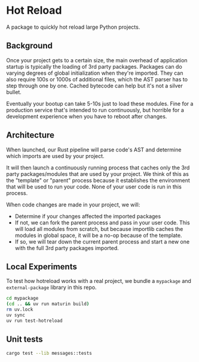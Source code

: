 # Hot Reload

A package to quickly hot reload large Python projects.

## Background

Once your project gets to a certain size, the main overhead of application startup is typically the loading of 3rd party packages. Packages can do
varying degrees of global initialization when they're imported. They can also require 100s or 1000s of additional files, which the AST parser has to
step through one by one. Cached bytecode can help but it's not a silver bullet.

Eventually your bootup can take 5-10s just to load these modules. Fine for a production service that's intended to run continuously, but
horrible for a development experience when you have to reboot after changes.

## Architecture

When launched, our Rust pipeline will parse code's AST and determine which imports are used by your project.

It will then launch a continuously running process that caches only the 3rd party packages/modules that are used by your project. We
think of this as the "template" or "parent" process because it establishes the environment that will be used to run your code. None of your
user code is run in this process.

When code changes are made in your project, we will:

- Determine if your changes affected the imported packages
- If not, we can fork the parent process and pass in your user code. This will load all modules from scratch, but because importlib caches the modules in global space, it will be a no-op because of the template.
- If so, we will tear down the current parent process and start a new one with the full 3rd party packages imported.

## Local Experiments

To test how hotreload works with a real project, we bundle a `mypackage` and `external-package` library in this repo.

```bash
cd mypackage
(cd .. && uv run maturin build)
rm uv.lock
uv sync
uv run test-hotreload
```

## Unit tests

```bash
cargo test --lib messages::tests
```
